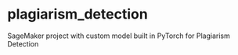 # plagiarism_detection
SageMaker project with custom model built in PyTorch for Plagiarism Detection 
